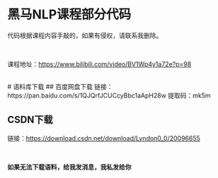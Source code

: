 # 黑马NLP课程部分代码
代码根据课程内容手敲的，如果有侵权，请联系我删除。

<br/>

课程地址：https://www.bilibili.com/video/BV1Wp4y1a72e?p=98

<br/>
# 语料库下载
## 百度网盘下载
链接：https://pan.baidu.com/s/1QJQrfJCUCcyBbc1aApH28w 
提取码：mk5m

<br/>

## CSDN下载
链接：https://download.csdn.net/download/Lyndon0_0/20096655

<br/>

**如果无法下载语料，给我发消息，我私发给你**







